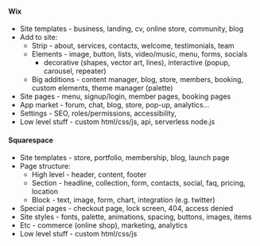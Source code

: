 #### Wix
* Site templates - business, landing, cv, online store, community, blog
* Add to site:
    * Strip - about, services, contacts, welcome, testimonials, team
    * Elements - image, button, lists, video/music, menu, forms, socials
        * decorative (shapes, vector art, lines), interactive (popup, carousel, repeater)
    * Big additions - content manager, blog, store, members, booking, custom elements, theme manager (palette)
* Site pages - menu, signup/login, member pages, booking pages
* App market - forum, chat, blog, store, pop-up, analytics...
* Settings - SEO, roles/permissions, accessibility, 
* Low level stuff - custom html/css/js, api, serverless node.js

#### Squarespace
* Site templates - store, portfolio, membership, blog, launch page
* Page structure:
    * High level - header, content, footer
    * Section - headline, collection, form, contacts, social, faq, pricing, location
    * Block - text, image, form, chart, integration (e.g. twitter)
* Special pages - checkout page, lock screen, 404, access denied
* Site styles - fonts, palette, animations, spacing, buttons, images, items
* Etc - commerce (online shop), marketing, analytics
* Low level stuff - custom html/css/js
